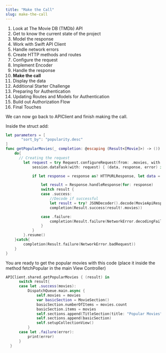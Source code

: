 ```yaml
---
title: "Make the Call"
slug: make-the-call
---
```


1. Look at The Movie DB (TMDb) API
1. Get to know the current state of the project
1. Model the response
1. Work with Swift API Client
1. Handle network errors 
1. Create HTTP methods and routes
1. Configure the request
1. Implement Encoder 
1. Handle the response
1. **Make the call**
1. Display the data 
1. Additional Starter Challenge
1. Preparing for Authentication
1. Updating Routes and Models for Authentication
1. Build out Authorization Flow
1. Final Touches

We can now go back to APIClient and finish making the call.

Inside the struct add:

```Swift
let parameters = [
       "sort_by": "popularity.desc"
]
func getPopularMovies(_ completion: @escaping (Result<[Movie]>) -> ()) {
    do{
      // Creating the request
        let request = try Request.configureRequest(from: .movies, with: parameters, and: .get, contains: nil)
            session.dataTask(with: request) { (data, response, error) in

            if let response = response as? HTTPURLResponse, let data = data {

                let result = Response.handleResponse(for: response)
                switch result {
                case .success:
                    //Decode if successful
                    let result = try? JSONDecoder().decode(MovieApiResponse.self, from: data)
                    completion(Result.success(result!.movies))

                case .failure:
                    completion(Result.failure(NetworkError.decodingFailed))
                }
            }
        }.resume()
    }catch{
        completion(Result.failure(NetworkError.badRequest))
    }
}
```

You are ready to get the popular movies with this code (place it inside the method fetchPopular in the main View Controller)

```Swift
APIClient.shared.getPopularMovies { (result) in
      switch result{
      case let .success(movies):
          DispatchQueue.main.async {
              self.movies = movies
              var basicSection = MovieSection()
              basicSection.numberOfItems = movies.count
              basicSection.items = movies
              self.sections.append(TitleSection(title: "Popular Movies"))
              self.sections.append(basicSection)
              self.setupCollectionView()
          }
      case let .failure(error):
          print(error)
      }
  }
```